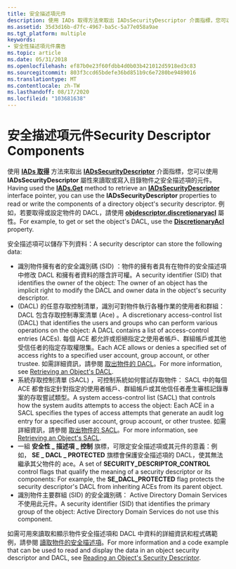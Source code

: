 ```yaml
---
title: 安全描述項元件
description: 使用 IADs 取得方法來取出 IADsSecurityDescriptor 介面指標，您可以使用 IADsSecurityDescriptor 屬性來讀取或寫入目錄物件之安全描述項的元件。
ms.assetid: 35d3d16b-d7fc-4967-ba5c-5a77e058a9ae
ms.tgt_platform: multiple
keywords:
- 安全性描述項元件廣告
ms.topic: article
ms.date: 05/31/2018
ms.openlocfilehash: ef87b0e23f60fdbb4d0b03b421012d5918ed3c83
ms.sourcegitcommit: 803f3ccd65bdefe36bd851b9c6e7280be9489016
ms.translationtype: MT
ms.contentlocale: zh-TW
ms.lasthandoff: 08/17/2020
ms.locfileid: "103681638"
---
```

# <a name="security-descriptor-components"></a><span data-ttu-id="0024b-104">安全描述項元件</span><span class="sxs-lookup"><span data-stu-id="0024b-104">Security Descriptor Components</span></span>

<span data-ttu-id="0024b-105">使用 [**IADs 取得**](/windows/desktop/api/iads/nf-iads-iads-get) 方法來取出 [**IADsSecurityDescriptor**](/windows/desktop/api/iads/nn-iads-iadssecuritydescriptor) 介面指標，您可以使用 **IADsSecurityDescriptor** 屬性來讀取或寫入目錄物件之安全描述項的元件。</span><span class="sxs-lookup"><span data-stu-id="0024b-105">Having used the [**IADs.Get**](/windows/desktop/api/iads/nf-iads-iads-get) method to retrieve an [**IADsSecurityDescriptor**](/windows/desktop/api/iads/nn-iads-iadssecuritydescriptor) interface pointer, you can use the **IADsSecurityDescriptor** properties to read or write the components of a directory object's security descriptor.</span></span> <span data-ttu-id="0024b-106">例如，若要取得或設定物件的 DACL，請使用 [**objdescriptor.discretionaryacl**](/windows/desktop/ADSI/iadssecuritydescriptor-property-methods) 屬性。</span><span class="sxs-lookup"><span data-stu-id="0024b-106">For example, to get or set the object's DACL, use the [**DiscretionaryAcl**](/windows/desktop/ADSI/iadssecuritydescriptor-property-methods) property.</span></span>

<span data-ttu-id="0024b-107">安全描述項可以儲存下列資料：</span><span class="sxs-lookup"><span data-stu-id="0024b-107">A security descriptor can store the following data:</span></span>

-   <span data-ttu-id="0024b-108">識別物件擁有者的安全識別碼 (SID) ：物件的擁有者具有在物件的安全描述項中修改 DACL 和擁有者資料的隱含許可權。</span><span class="sxs-lookup"><span data-stu-id="0024b-108">A security identifier (SID) that identifies the owner of the object: The owner of an object has the implicit right to modify the DACL and owner data in the object's security descriptor.</span></span>
-   <span data-ttu-id="0024b-109"> (DACL) 的任意存取控制清單，識別可對物件執行各種作業的使用者和群組： DACL 包含存取控制專案清單 (Ace) 。</span><span class="sxs-lookup"><span data-stu-id="0024b-109">A discretionary access-control list (DACL) that identifies the users and groups who can perform various operations on the object: A DACL contains a list of access-control entries (ACEs).</span></span> <span data-ttu-id="0024b-110">每個 ACE 都允許或拒絕指定之使用者帳戶、群組帳戶或其他受信任者的指定存取權限集。</span><span class="sxs-lookup"><span data-stu-id="0024b-110">Each ACE allows or denies a specified set of access rights to a specified user account, group account, or other trustee.</span></span> <span data-ttu-id="0024b-111">如需詳細資訊，請參閱 [取出物件的 DACL](retrieving-an-objectampaposs-dacl.md)。</span><span class="sxs-lookup"><span data-stu-id="0024b-111">For more information, see [Retrieving an Object's DACL](retrieving-an-objectampaposs-dacl.md).</span></span>
-   <span data-ttu-id="0024b-112">系統存取控制清單 (SACL) ，可控制系統如何嘗試存取物件： SACL 中的每個 ACE 都會指定針對指定的使用者帳戶、群組帳戶或其他信任者產生審核記錄專案的存取嘗試類型。</span><span class="sxs-lookup"><span data-stu-id="0024b-112">A system access-control list (SACL) that controls how the system audits attempts to access the object: Each ACE in a SACL specifies the types of access attempts that generate an audit log entry for a specified user account, group account, or other trustee.</span></span> <span data-ttu-id="0024b-113">如需詳細資訊，請參閱 [取出物件的 SACL](retrieving-an-objectampaposs-sacl.md)。</span><span class="sxs-lookup"><span data-stu-id="0024b-113">For more information, see [Retrieving an Object's SACL](retrieving-an-objectampaposs-sacl.md).</span></span>
-   <span data-ttu-id="0024b-114">一組 **安全性 \_ 描述項 \_ 控制** 旗標，可限定安全描述項或其元件的意義：例如， **SE \_ DACL \_ PROTECTED** 旗標會保護安全描述項的 DACL，使其無法繼承其父物件的 ace。</span><span class="sxs-lookup"><span data-stu-id="0024b-114">A set of **SECURITY\_DESCRIPTOR\_CONTROL** control flags that qualify the meaning of a security descriptor or its components: For example, the **SE\_DACL\_PROTECTED** flag protects the security descriptor's DACL from inheriting ACEs from its parent object.</span></span>
-   <span data-ttu-id="0024b-115">識別物件主要群組 (SID) 的安全識別碼： Active Directory Domain Services 不使用此元件。</span><span class="sxs-lookup"><span data-stu-id="0024b-115">A security identifier (SID) that identifies the primary group of the object: Active Directory Domain Services do not use this component.</span></span>

<span data-ttu-id="0024b-116">如需可用來讀取和顯示物件安全描述項和 DACL 中資料的詳細資訊和程式碼範例，請參閱 [讀取物件的安全描述項](reading-an-objectampaposs-security-descriptor.md)。</span><span class="sxs-lookup"><span data-stu-id="0024b-116">For more information and a code example that can be used to read and display the data in an object security descriptor and DACL, see [Reading an Object's Security Descriptor](reading-an-objectampaposs-security-descriptor.md).</span></span>

 

 